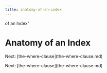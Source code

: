 ```yaml
---
title: anatomy-of-an-index
---
```


of an Index\"

# Anatomy of an Index

Next: \[the-where-clause](the-where-clause.md)

Next: \[the-where-clause](the-where-clause.md)
